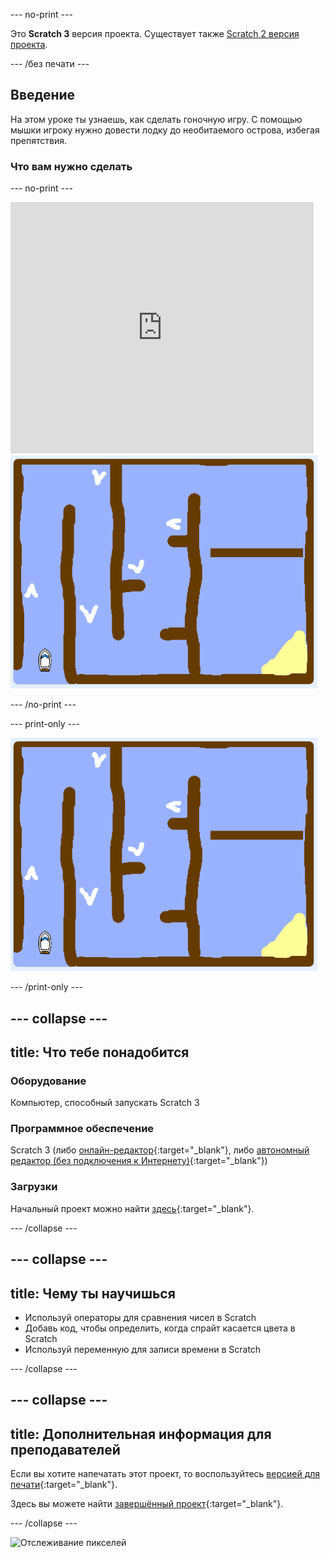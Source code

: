 \--- no-print \---

Это **Scratch 3** версия проекта. Существует также [Scratch 2 версия проекта](https://projects.raspberrypi.org/en/projects/boat-race-scratch2).

\--- /без печати \---

## Введение

На этом уроке ты узнаешь, как сделать гоночную игру. С помощью мышки игроку нужно довести лодку до необитаемого острова, избегая препятствия.

### Что вам нужно сделать

\--- no-print \---

<div class="scratch-preview">
  <iframe allowtransparency="true" width="485" height="402" src="https://scratch.mit.edu/projects/embed/276662533/?autostart=false" frameborder="0" scrolling="no"></iframe>
  <img src="images/boat_race_demo.png">
</div>

\--- /no-print \---

\--- print-only \---

![демонстрация лодочной гонки](images/boat_race_demo.png)

\--- /print-only \---

## \--- collapse \---

## title: Что тебе понадобится

### Оборудование

Компьютер, способный запускать Scratch 3

### Программное обеспечение

Scratch 3 (либо [онлайн-редактор](https://rpf.io/scratchon){:target="_blank"}, либо [автономный редактор (без подключения к Интернету)](https://rpf.io/scratchoff){:target="_blank"})

### Загрузки

Начальный проект можно найти [здесь](http://rpf.io/p/en/boat-race-go){:target="_blank"}.

\--- /collapse \---

## \--- collapse \---

## title: Чему ты научишься

- Используй операторы для сравнения чисел в Scratch
- Добавь код, чтобы определить, когда спрайт касается цвета в Scratch
- Используй переменную для записи времени в Scratch

\--- /collapse \---

## \--- collapse \---

## title: Дополнительная информация для преподавателей

Если вы хотите напечатать этот проект, то воспользуйтесь [версией для печати](https://projects.raspberrypi.org/en/projects/boat-race/print){:target="_blank"}.

Здесь вы можете найти [завершённый проект](http://rpf.io/p/en/boat-race-get){:target="_blank"}.

\--- /collapse \---

![Отслеживание пикселей](https://code.org/api/hour/begin_codeclub_boatrace.png)